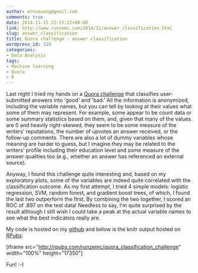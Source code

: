 ```yaml
---
author: ernuzwang@gmail.com
comments: true
date: 2014-11-15 22:15:22+00:00
link: http://www.runzemc.com/2014/11/answer_classification.html
slug: answer_classification
title: Quora challenge - answer classification
wordpress_id: 319
categories:
- Data Analysis
tags:
- Machine learning
- Quora
- R
---
```


Last night I tried my hands on a [Quora challenge](http://www.quora.com/challenges#answer_classifier) that classifies user-submitted answers into 'good' and 'bad.' All the information is anonymized, including the variable names, but you can tell by looking at their values what some of them may represent. For example, some appear to be count data or some summary statistics based on them, and, given that many of the values are 0 and heavily right-skewed, they seem to be some measure of the writers' reputations, the number of upvotes an answer received, or the follow-up comments. There are also a lot of dummy variables whose meaning are harder to guess, but I imagine they may be related to the writers' profile including their education level and some measure of the answer qualities too (e.g., whether an answer has referenced an external source).

Anyway, I found this challenge quite interesting and, based on my exploratory plots, some of the variables are indeed quite correlated with the classification outcome. As my first attempt, I tried 4 simple models: logistic regression, SVM, random forest, and gradient boost trees, of which, I found the last two outperform the first. By combining the two together, I scored an ROC of .897 on the test data! Needless to say, I'm quite surprised by the result although I still wish I could take a peak at the actual variable names to see what the best indicators really are.

My code is hosted on my [github](https://github.com/Runze/quora_classification_challenge) and below is the knitr output hosted on [RPubs](http://rpubs.com/runzemc/quora_classification_challenge):

[iframe src="http://rpubs.com/runzemc/quora_classification_challenge" width="100%" height="17350"]

Fun! :-)
